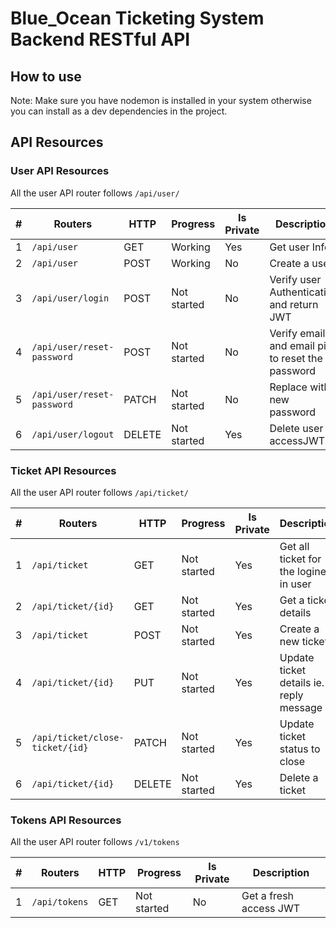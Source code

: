 # Blue_Ocean Ticketing System Backend RESTful API


## How to use



Note: Make sure you have nodemon is installed in your system otherwise you can install as a dev dependencies in the project.

## API Resources

### User API Resources

All the user API router follows `/api/user/`

| #   | Routers                   | HTTP   | Progress | Is Private | Description                                      |
| --- | ------------------------- | ------ | -------- | ---------- | ------------------------------------------------ |
| 1   | `/api/user`                | GET    | Working | Yes        | Get user Info                                    |
| 2   | `/api/user`                | POST   | Working | No         | Create a user                                    |
| 3   | `/api/user/login`          | POST   | Not started | No         | Verify user Authentication and return JWT        |
| 4   | `/api/user/reset-password` | POST   | Not started | No         | Verify email and email pin to reset the password |
| 5   | `/api/user/reset-password` | PATCH  | Not started | No         | Replace with new password                        |
| 6   | `/api/user/logout`         | DELETE | Not started | Yes        | Delete user accessJWT                            |

### Ticket API Resources

All the user API router follows `/api/ticket/`

| #   | Routers                        | HTTP | Progress | Is Private | Description                             |
| --- | ------------------------------ | ----- | ------------ | ---------- | --------------------------------------- |
| 1   | `/api/ticket`                   | GET   | Not started | Yes        | Get all ticket for the logined in user  |
| 2   | `/api/ticket/{id}`              | GET   | Not started | Yes        | Get a ticket details                    |
| 3   | `/api/ticket`                   | POST  | Not started | Yes        | Create a new ticket                     |
| 4   | `/api/ticket/{id}`              | PUT   | Not started | Yes        | Update ticket details ie. reply message |
| 5   | `/api/ticket/close-ticket/{id}` | PATCH | Not started | Yes        | Update ticket status to close           |
| 6   | `/api/ticket/{id}`              | DELETE | Not started | Yes        | Delete a ticket                         |

### Tokens API Resources

All the user API router follows `/v1/tokens`

| #   | Routers      | HTTP | Progress | Is Private | Description            |
| --- | ------------ | ----- | -------- | ---------- | ---------------------- |
| 1   | `/api/tokens` | GET   | Not started     | No         | Get a fresh access JWT |
